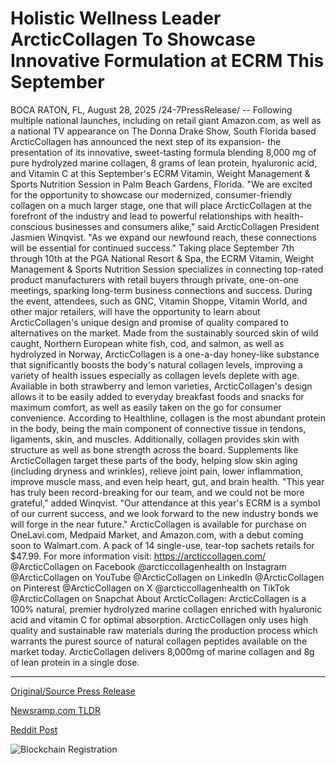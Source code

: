 # Holistic Wellness Leader ArcticCollagen To Showcase Innovative Formulation at ECRM This September

BOCA RATON, FL, August 28, 2025 /24-7PressRelease/ -- Following multiple national launches, including on retail giant Amazon.com, as well as a national TV appearance on The Donna Drake Show, South Florida based ArcticCollagen has announced the next step of its expansion- the presentation of its innovative, sweet-tasting formula blending 8,000 mg of pure hydrolyzed marine collagen, 8 grams of lean protein, hyaluronic acid, and Vitamin C at this September's ECRM Vitamin, Weight Management & Sports Nutrition Session in Palm Beach Gardens, Florida.   "We are excited for the opportunity to showcase our modernized, consumer-friendly collagen on a much larger stage, one that will place ArcticCollagen at the forefront of the industry and lead to powerful relationships with health-conscious businesses and consumers alike," said ArcticCollagen President Jasmien Winqvist. "As we expand our newfound reach, these connections will be essential for continued success."   Taking place September 7th through 10th at the PGA National Resort & Spa, the ECRM Vitamin, Weight Management & Sports Nutrition Session specializes in connecting top-rated product manufacturers with retail buyers through private, one-on-one meetings, sparking long-term business connections and success. During the event, attendees, such as GNC, Vitamin Shoppe, Vitamin World, and other major retailers, will have the opportunity to learn about ArcticCollagen's unique design and promise of quality compared to alternatives on the market.   Made from the sustainably sourced skin of wild caught, Northern European white fish, cod, and salmon, as well as hydrolyzed in Norway, ArcticCollagen is a one-a-day honey-like substance that significantly boosts the body's natural collagen levels, improving a variety of health issues especially as collagen levels deplete with age. Available in both strawberry and lemon varieties, ArcticCollagen's design allows it to be easily added to everyday breakfast foods and snacks for maximum comfort, as well as easily taken on the go for consumer convenience.   According to Healthline, collagen is the most abundant protein in the body, being the main component of connective tissue in tendons, ligaments, skin, and muscles. Additionally, collagen provides skin with structure as well as bone strength across the board. Supplements like ArcticCollagen target these parts of the body, helping slow skin aging (including dryness and wrinkles), relieve joint pain, lower inflammation, improve muscle mass, and even help heart, gut, and brain health.   "This year has truly been record-breaking for our team, and we could not be more grateful," added Winqvist. "Our attendance at this year's ECRM is a symbol of our current success, and we look forward to the new industry bonds we will forge in the near future."   ArcticCollagen is available for purchase on OneLavi.com, Medpaid Market, and Amazon.com, with a debut coming soon to Walmart.com. A pack of 14 single-use, tear-top sachets retails for $47.99. For more information visit: https://arcticcollagen.com/   @ArcticCollagen on Facebook @arcticcollagenhealth on Instagram  @ArcticCollagen on YouTube  @ArcticCollagen on LinkedIn @ArcticCollagen on Pinterest @ArcticCollagen on X @arcticcollagenhealth on TikTok  @ArcticCollagen on Snapchat   About ArcticCollagen:  ArcticCollagen is a 100% natural, premier hydrolyzed marine collagen enriched with hyaluronic acid and vitamin C for optimal absorption. ArcticCollagen only uses high quality and sustainable raw materials during the production process which warrants the purest source of natural collagen peptides available on the market today. ArcticCollagen delivers 8,000mg of marine collagen and 8g of lean protein in a single dose. 

---

[Original/Source Press Release](https://www.24-7pressrelease.com/press-release/526242/holistic-wellness-leader-arcticcollagen-to-showcase-innovative-formulation-at-ecrm-this-september)
                    

[Newsramp.com TLDR](https://newsramp.com/curated-news/arcticcollagen-expands-reach-with-ecrm-presentation-after-amazon-success/056aefabc304ae5186fb6c9d3a57c2e2) 

 



[Reddit Post](https://www.reddit.com/r/Business_NewsRamp/comments/1n25su5/arcticcollagen_expands_reach_with_ecrm/) 



![Blockchain Registration](https://cdn.newsramp.app/24-7PressRelease/qrcode/258/28/zealUK5A.webp)